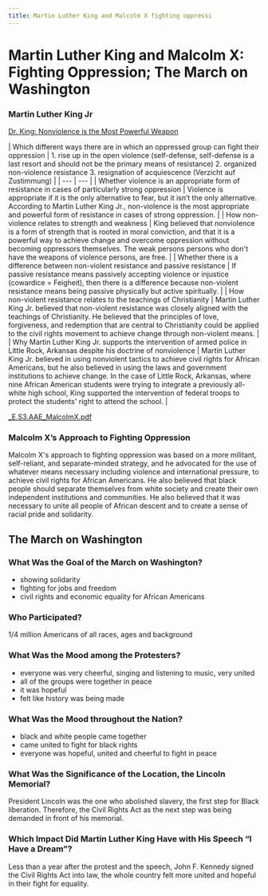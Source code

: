 ```yaml
---
title: Martin Luther King and Malcolm X fighting oppressi
---
```

# Martin Luther King and Malcolm X: Fighting Oppression; The March on Washington

### Martin Luther King Jr

[Dr. King: Nonviolence is the Most Powerful Weapon](https://www.youtube.com/watch?v=74XJJ3Tq5ew)

| Which different ways there are in which an oppressed group can fight their oppression | 1. rise up in the open violence (self-defense, self-defense is a last resort and should not be the primary means of resistance)
2. organized non-violence resistance
3. resignation of acquiescence (Verzicht auf Zustimmung) |
| --- | --- |
| Whether violence is an appropriate form of resistance in cases of particularly strong oppression | Violence is appropriate if it is the only alternative to fear, but it isn’t the only alternative. According to Martin Luther King Jr., non-violence is the most appropriate and powerful form of resistance in cases of strong oppression. |
| How non-violence relates to strength and weakness | King believed that nonviolence is a form of strength that is rooted in moral conviction, and that it is a powerful way to achieve change and overcome oppression without becoming oppressors themselves. The weak persons persons who don't have the weapons of violence persons, are free. |
| Whether there is a difference between non-violent resistance and passive resistance | If passive resistance means passively accepting violence or injustice (cowardice = Feigheit), then there is a difference because non-violent resistance means being passive physically but active spiritually. |
| How non-violent resistance relates to the teachings of Christianity | Martin Luther King Jr. believed that non-violent resistance was closely aligned with the teachings of Christianity. He believed that the principles of love, forgiveness, and redemption that are central to Christianity could be applied to the civil rights movement to achieve change through non-violent means. |
| Why Martin Luther King Jr. supports the intervention of armed police in Little Rock, Arkansas despite his doctrine of nonviolence | Martin Luther King Jr. believed in using nonviolent tactics to achieve civil rights for African Americans, but he also believed in using the laws and government institutions to achieve change. In the case of Little Rock, Arkansas, where nine African American students were trying to integrate a previously all-white high school, King supported the intervention of federal troops to protect the students' right to attend the school. |

[_E.S3.AAE_MalcolmX.pdf](./_E.S3.AAE_MalcolmX.pdf)

### Malcolm X’s Approach to Fighting Oppression

Malcolm X's approach to fighting oppression was based on a more militant, self-reliant, and separate-minded strategy, and he advocated for the use of whatever means necessary including violence and international pressure, to achieve civil rights for African Americans. He also believed that black people should separate themselves from white society and create their own independent institutions and communities. He also believed that it was necessary to unite all people of African descent and to create a sense of racial pride and solidarity.

## The March on Washington

### What Was the Goal of the March on Washington?

- showing solidarity
- fighting for jobs and freedom
- civil rights and economic equality for African Americans

### Who Participated?

1/4 million Americans of all races, ages and background

### What Was the Mood among the Protesters?

- everyone was very cheerful, singing and listening to music, very united
- all of the groups were together in peace
- it was hopeful
- felt like history was being made

### What Was the Mood throughout the Nation?

- black and white people came together
- came united to fight for black rights
- everyone was hopeful, united and cheerful to fight in peace

### What Was the Significance of the Location, the Lincoln Memorial?

President Lincoln was the one who abolished slavery, the first step for Black liberation. Therefore, the Civil Rights Act as the next step was being demanded in front of his memorial.

### Which Impact Did Martin Luther King Have with His Speech “I Have a Dream”?

Less than a year after the protest and the speech, John F. Kennedy signed the Civil Rights Act into law, the whole country felt more united and hopeful in their fight for equality.